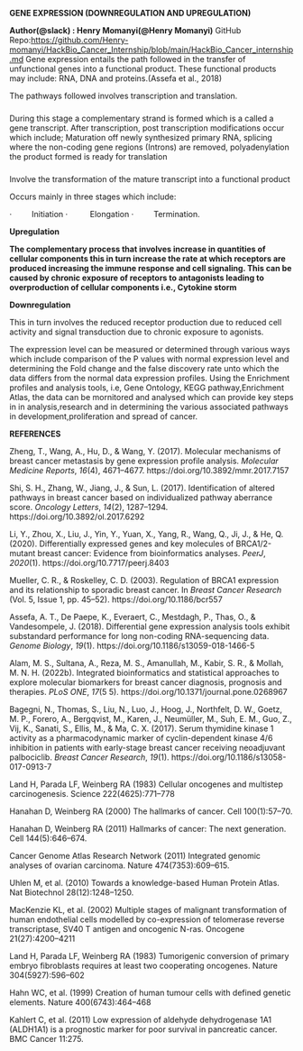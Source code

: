 **GENE EXPRESSION (DOWNREGULATION AND UPREGULATION)**

**Author(@slack) : Henry Momanyi(@Henry Momanyi)**
GitHub Repo:https://github.com/Henry-momanyi/HackBio_Cancer_Internship/blob/main/HackBio_Cancer_internship.md
Gene expression entails the path followed in the transfer of unfunctional genes into a functional product. These functional products may include: RNA, DNA and proteins.(Assefa et al., 2018)&#x20;

The pathways followed involves transcription and translation.


### <a id="_Toc165448399"></a>

During this stage a complementary strand is formed which is a called a gene transcript. After transcription, post transcription modifications occur which include; Maturation off newly synthesized primary RNA, splicing where the non-coding gene regions (Introns) are removed, polyadenylation the product formed is ready for translation


### <a id="_Toc165448400"></a>

Involve the transformation of the mature transcript into a functional product

Occurs mainly in three stages which include:

<!--[if !supportLists]-->·         <!--[endif]-->Initiation

<!--[if !supportLists]-->·         <!--[endif]--> Elongation

<!--[if !supportLists]-->·         <!--[endif]-->Termination.

**Upregulation**

**The complementary process that involves increase in quantities of cellular components this in turn increase the rate at which receptors are produced increasing the immune response and cell signaling. This can be caused by chronic exposure of receptors to antagonists leading to overproduction of cellular components i.e., Cytokine storm**

**Downregulation**

This in turn involves the reduced receptor production due to reduced cell activity and signal transduction due to chronic exposure to agonists.

The expression level can be measured or determined through various ways which include comparison of the P values with normal expression level and determining the Fold change and the false discovery rate unto which the data differs from the normal data expression profiles.
Using the Enrichment profiles and analysis tools, i.e, Gene Ontology, KEGG pathway,Enrichment Atlas, the data can be mornitored and analysed which can provide key steps in in analysis,research and in determining the various associated pathways in development,proliferation and spread of cancer.

**REFERENCES**

Zheng, T., Wang, A., Hu, D., & Wang, Y. (2017). Molecular mechanisms of breast cancer metastasis by gene expression profile analysis. _Molecular Medicine Reports_, _16_(4), 4671–4677. https\://doi.org/10.3892/mmr.2017.7157

Shi, S. H., Zhang, W., Jiang, J., & Sun, L. (2017). Identification of altered pathways in breast cancer based on individualized pathway aberrance score. _Oncology Letters_, _14_(2), 1287–1294. https\://doi.org/10.3892/ol.2017.6292

Li, Y., Zhou, X., Liu, J., Yin, Y., Yuan, X., Yang, R., Wang, Q., Ji, J., & He, Q. (2020). Differentially expressed genes and key molecules of BRCA1/2-mutant breast cancer: Evidence from bioinformatics analyses. _PeerJ_, _2020_(1). https\://doi.org/10.7717/peerj.8403

Mueller, C. R., & Roskelley, C. D. (2003). Regulation of BRCA1 expression and its relationship to sporadic breast cancer. In _Breast Cancer Research_ (Vol. 5, Issue 1, pp. 45–52). https\://doi.org/10.1186/bcr557

Assefa, A. T., De Paepe, K., Everaert, C., Mestdagh, P., Thas, O., & Vandesompele, J. (2018). Differential gene expression analysis tools exhibit substandard performance for long non-coding RNA-sequencing data. _Genome Biology_, _19_(1). https\://doi.org/10.1186/s13059-018-1466-5

Alam, M. S., Sultana, A., Reza, M. S., Amanullah, M., Kabir, S. R., & Mollah, M. N. H. (2022b). Integrated bioinformatics and statistical approaches to explore molecular biomarkers for breast cancer diagnosis, prognosis and therapies. _PLoS ONE_, _17_(5 5). https\://doi.org/10.1371/journal.pone.0268967

Bagegni, N., Thomas, S., Liu, N., Luo, J., Hoog, J., Northfelt, D. W., Goetz, M. P., Forero, A., Bergqvist, M., Karen, J., Neumüller, M., Suh, E. M., Guo, Z., Vij, K., Sanati, S., Ellis, M., & Ma, C. X. (2017). Serum thymidine kinase 1 activity as a pharmacodynamic marker of cyclin-dependent kinase 4/6 inhibition in patients with early-stage breast cancer receiving neoadjuvant palbociclib. _Breast Cancer Research_, _19_(1). https\://doi.org/10.1186/s13058-017-0913-7

Land H, Parada LF, Weinberg RA (1983) Cellular oncogenes and multistep carcinogenesis. Science 222(4625):771–778

Hanahan D, Weinberg RA (2000) The hallmarks of cancer. Cell 100(1):57–70.

Hanahan D, Weinberg RA (2011) Hallmarks of cancer: The next generation. Cell 144(5):646–674.

Cancer Genome Atlas Research Network (2011) Integrated genomic analyses of ovarian carcinoma. Nature 474(7353):609–615.

Uhlen M, et al. (2010) Towards a knowledge-based Human Protein Atlas. Nat Biotechnol 28(12):1248–1250.

MacKenzie KL, et al. (2002) Multiple stages of malignant transformation of human endothelial cells modelled by co-expression of telomerase reverse transcriptase, SV40 T antigen and oncogenic N-ras. Oncogene 21(27):4200–4211

Land H, Parada LF, Weinberg RA (1983) Tumorigenic conversion of primary embryo fibroblasts requires at least two cooperating oncogenes. Nature 304(5927):596–602

Hahn WC, et al. (1999) Creation of human tumour cells with defined genetic elements. Nature 400(6743):464–468

Kahlert C, et al. (2011) Low expression of aldehyde dehydrogenase 1A1 (ALDH1A1) is a prognostic marker for poor survival in pancreatic cancer. BMC Cancer 11:275.
